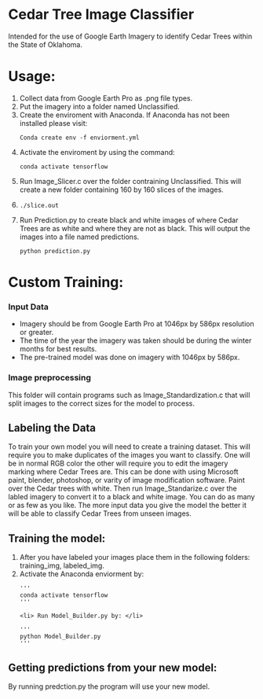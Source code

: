 # Cedar Tree Image Classifier

<p> Intended for the use of Google Earth Imagery to identify Cedar Trees within the State of Oklahoma.</p>

# Usage:
<ol>
<li> Collect data from Google Earth Pro as .png file types.</li>
<li> Put the imagery into a folder named Unclassified.</li>
<li> Create the enviroment with Anaconda. If Anaconda has not been installed please visit: </li>

	Conda create env -f enviorment.yml
	
<li> Activate the enviroment by using the command: </li>

	conda activate tensorflow
	

<li> Run Image_Slicer.c over the folder contraining Unclassified. This will create a new folder containing 160 by 160 slices of the images.<li>
        

	./slice.out

 
<li> Run Prediction.py to create black and white images of where Cedar Trees are as white and where they are not as black. This will
output the images into a file named predictions. </li>

	python prediction.py	
</ol>

#  Custom Training:
 
### Input Data
<ul>
	<li>Imagery should be from Google Earth Pro at 1046px by 586px resolution or greater.</li>
        <li>The time of the year the imagery was taken should be during the winter months for best results.</li>
        <li>The pre-trained model was done on imagery with 1046px by 586px.</li>
</ul>


### Image preprocessing
<p> This folder will contain programs such as Image_Standardization.c that will split images to the correct sizes for the model to process.</p>

## Labeling the Data
<p> To train your own model you will need to create a training dataset. This will require you to make duplicates of the images you want to classify.
One will be in normal RGB color the other will require you to edit the imagery marking where Cedar Trees are. This can be done with using Microsoft
paint, blender, photoshop, or varity of image modification software. Paint over the Cedar trees with white. Then run Image_Standarize.c over the 
labled imagery to convert it to a black and white image. You can do as many or as few as you like. The more input data you give the model the
better it will be able to classify Cedar Trees from unseen images.</p>

## Training the model:
<ol>
	<li> After you have labeled your images place them in the following folders: training_img, labeled_img. </li>
	<li> Activate the Anaconda enviorment by: </li>
	
	'''
	conda activate tensorflow
	'''
	
	<li> Run Model_Builder.py by: </li>

	'''
	python Model_Builder.py
	'''

</ol>

## Getting predictions from your new model:
<p> By running predction.py the program will use your new model. </p>


